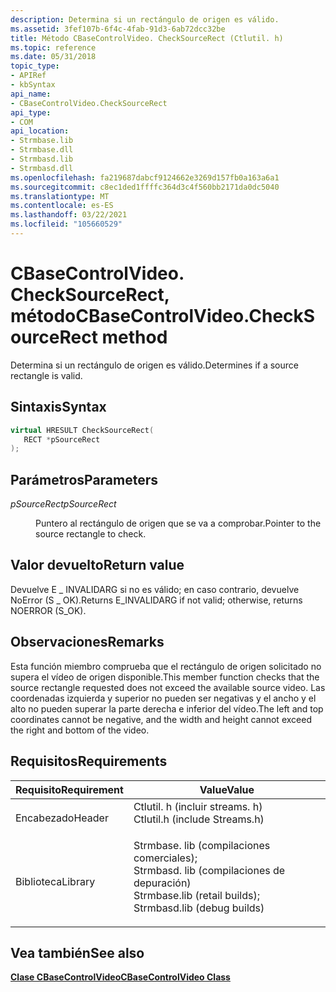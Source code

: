 ```yaml
---
description: Determina si un rectángulo de origen es válido.
ms.assetid: 3fef107b-6f4c-4fab-91d3-6ab72dcc32be
title: Método CBaseControlVideo. CheckSourceRect (Ctlutil. h)
ms.topic: reference
ms.date: 05/31/2018
topic_type:
- APIRef
- kbSyntax
api_name:
- CBaseControlVideo.CheckSourceRect
api_type:
- COM
api_location:
- Strmbase.lib
- Strmbase.dll
- Strmbasd.lib
- Strmbasd.dll
ms.openlocfilehash: fa219687dabcf9124662e3269d157fb0a163a6a1
ms.sourcegitcommit: c8ec1ded1ffffc364d3c4f560bb2171da0dc5040
ms.translationtype: MT
ms.contentlocale: es-ES
ms.lasthandoff: 03/22/2021
ms.locfileid: "105660529"
---
```

# <a name="cbasecontrolvideochecksourcerect-method"></a><span data-ttu-id="c8c83-103">CBaseControlVideo. CheckSourceRect, método</span><span class="sxs-lookup"><span data-stu-id="c8c83-103">CBaseControlVideo.CheckSourceRect method</span></span>

<span data-ttu-id="c8c83-104">Determina si un rectángulo de origen es válido.</span><span class="sxs-lookup"><span data-stu-id="c8c83-104">Determines if a source rectangle is valid.</span></span>

## <a name="syntax"></a><span data-ttu-id="c8c83-105">Sintaxis</span><span class="sxs-lookup"><span data-stu-id="c8c83-105">Syntax</span></span>


```C++
virtual HRESULT CheckSourceRect(
   RECT *pSourceRect
);
```



## <a name="parameters"></a><span data-ttu-id="c8c83-106">Parámetros</span><span class="sxs-lookup"><span data-stu-id="c8c83-106">Parameters</span></span>

<dl> <dt>

<span data-ttu-id="c8c83-107">*pSourceRect*</span><span class="sxs-lookup"><span data-stu-id="c8c83-107">*pSourceRect*</span></span> 
</dt> <dd>

<span data-ttu-id="c8c83-108">Puntero al rectángulo de origen que se va a comprobar.</span><span class="sxs-lookup"><span data-stu-id="c8c83-108">Pointer to the source rectangle to check.</span></span>

</dd> </dl>

## <a name="return-value"></a><span data-ttu-id="c8c83-109">Valor devuelto</span><span class="sxs-lookup"><span data-stu-id="c8c83-109">Return value</span></span>

<span data-ttu-id="c8c83-110">Devuelve E \_ INVALIDARG si no es válido; en caso contrario, devuelve NoError (S \_ OK).</span><span class="sxs-lookup"><span data-stu-id="c8c83-110">Returns E\_INVALIDARG if not valid; otherwise, returns NOERROR (S\_OK).</span></span>

## <a name="remarks"></a><span data-ttu-id="c8c83-111">Observaciones</span><span class="sxs-lookup"><span data-stu-id="c8c83-111">Remarks</span></span>

<span data-ttu-id="c8c83-112">Esta función miembro comprueba que el rectángulo de origen solicitado no supera el vídeo de origen disponible.</span><span class="sxs-lookup"><span data-stu-id="c8c83-112">This member function checks that the source rectangle requested does not exceed the available source video.</span></span> <span data-ttu-id="c8c83-113">Las coordenadas izquierda y superior no pueden ser negativas y el ancho y el alto no pueden superar la parte derecha e inferior del vídeo.</span><span class="sxs-lookup"><span data-stu-id="c8c83-113">The left and top coordinates cannot be negative, and the width and height cannot exceed the right and bottom of the video.</span></span>

## <a name="requirements"></a><span data-ttu-id="c8c83-114">Requisitos</span><span class="sxs-lookup"><span data-stu-id="c8c83-114">Requirements</span></span>



| <span data-ttu-id="c8c83-115">Requisito</span><span class="sxs-lookup"><span data-stu-id="c8c83-115">Requirement</span></span> | <span data-ttu-id="c8c83-116">Value</span><span class="sxs-lookup"><span data-stu-id="c8c83-116">Value</span></span> |
|--------------------|--------------------------------------------------------------------------------------------------------------------------------------------------------------------------------------------|
| <span data-ttu-id="c8c83-117">Encabezado</span><span class="sxs-lookup"><span data-stu-id="c8c83-117">Header</span></span><br/>  | <dl> <span data-ttu-id="c8c83-118"><dt>Ctlutil. h (incluir streams. h)</dt></span><span class="sxs-lookup"><span data-stu-id="c8c83-118"><dt>Ctlutil.h (include Streams.h)</dt></span></span> </dl>                                                                                   |
| <span data-ttu-id="c8c83-119">Biblioteca</span><span class="sxs-lookup"><span data-stu-id="c8c83-119">Library</span></span><br/> | <dl> <span data-ttu-id="c8c83-120"><dt>Strmbase. lib (compilaciones comerciales); </dt> <dt>Strmbasd. lib (compilaciones de depuración)</dt></span><span class="sxs-lookup"><span data-stu-id="c8c83-120"><dt>Strmbase.lib (retail builds); </dt> <dt>Strmbasd.lib (debug builds)</dt></span></span> </dl> |



## <a name="see-also"></a><span data-ttu-id="c8c83-121">Vea también</span><span class="sxs-lookup"><span data-stu-id="c8c83-121">See also</span></span>

<dl> <dt>

[<span data-ttu-id="c8c83-122">**Clase CBaseControlVideo**</span><span class="sxs-lookup"><span data-stu-id="c8c83-122">**CBaseControlVideo Class**</span></span>](cbasecontrolvideo.md)
</dt> </dl>

 

 




